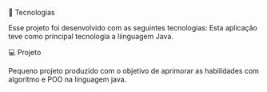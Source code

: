 🚀 Tecnologias

Esse projeto foi desenvolvido com as seguintes tecnologias:
Esta aplicação teve como principal tecnologia a liinguagem Java.


💻 Projeto

Pequeno projeto produzido com o objetivo de aprimorar as habilidades com algoritmo e POO na linguagem java.
